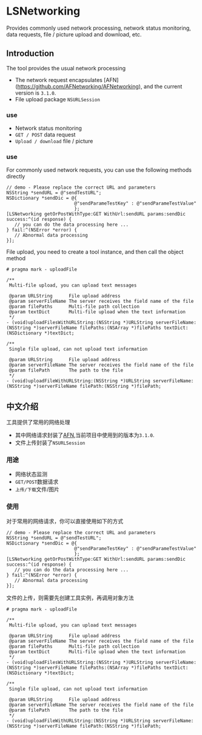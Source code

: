 # LSNetworking
Provides commonly used network processing, network status monitoring, data requests, file / picture upload and download, etc.

## Introduction
The tool provides the usual network processing

* The network request encapsulates [AFN] (https://github.com/AFNetworking/AFNetworking), and the current version is `3.1.0`.
* File upload package `NSURLSession`

### use
* Network status monitoring
* `GET / POST` data request
* `Upload / download` file / picture

### use
For commonly used network requests, you can use the following methods directly

```objc
// demo - Please replace the correct URL and parameters
NSString *sendURL = @"sendTestURL";
NSDictionary *sendDic = @{
                         @"sendParameTestKey" : @"sendParameTestValue"
                         };
[LSNetworking getOrPostWithType:GET WithUrl:sendURL params:sendDic success:^(id response) {
   // you can do the data processing here ...
} fail:^(NSError *error) {
   // Abnormal data processing
}];
```

File upload, you need to create a tool instance, and then call the object method

```objc
# pragma mark - uploadFile

/**
 Multi-file upload, you can upload text messages
 
 @param URLString      File upload address
 @param serverFileName The server receives the field name of the file
 @param filePaths      Multi-file path collection
 @param textDict       Multi-file upload when the text information
 */
- (void)uploadFilesWithURLString:(NSString *)URLString serverFileName:(NSString *)serverFileName filePaths:(NSArray *)filePaths textDict:(NSDictionary *)textDict;

/**
 Single file upload, can not upload text information
 
 @param URLString      File upload address
 @param serverFileName The server receives the field name of the file
 @param filePath       The path to the file
 */
- (void)uploadFileWithURLString:(NSString *)URLString serverFileName:(NSString *)serverFileName filePath:(NSString *)filePath;
```

## 中文介绍
工具提供了常用的网络处理

* 其中网络请求封装了[AFN](https://github.com/AFNetworking/AFNetworking),当前项目中使用到的版本为`3.1.0`.
* 文件上传封装了`NSURLSession`

### 用途
* 网络状态监测
* `GET/POST`数据请求
* `上传/下载`文件/图片

### 使用
对于常用的网络请求，你可以直接使用如下的方式

```objc
// demo - Please replace the correct URL and parameters
NSString *sendURL = @"sendTestURL";
NSDictionary *sendDic = @{
                         @"sendParameTestKey" : @"sendParameTestValue"
                         };
[LSNetworking getOrPostWithType:GET WithUrl:sendURL params:sendDic success:^(id response) {
   // you can do the data processing here ...
} fail:^(NSError *error) {
   // Abnormal data processing
}];
```

文件的上传，则需要先创建工具实例，再调用对象方法

```objc
# pragma mark - uploadFile

/**
 Multi-file upload, you can upload text messages
 
 @param URLString      File upload address
 @param serverFileName The server receives the field name of the file
 @param filePaths      Multi-file path collection
 @param textDict       Multi-file upload when the text information
 */
- (void)uploadFilesWithURLString:(NSString *)URLString serverFileName:(NSString *)serverFileName filePaths:(NSArray *)filePaths textDict:(NSDictionary *)textDict;

/**
 Single file upload, can not upload text information
 
 @param URLString      File upload address
 @param serverFileName The server receives the field name of the file
 @param filePath       The path to the file
 */
- (void)uploadFileWithURLString:(NSString *)URLString serverFileName:(NSString *)serverFileName filePath:(NSString *)filePath;
```


